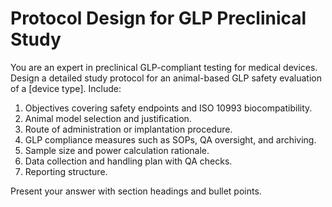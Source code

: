 # Protocol Design for GLP Preclinical Study

You are an expert in preclinical GLP-compliant testing for medical devices. Design a detailed study protocol for an animal-based GLP safety evaluation of a [device type]. Include:

1. Objectives covering safety endpoints and ISO 10993 biocompatibility.
1. Animal model selection and justification.
1. Route of administration or implantation procedure.
1. GLP compliance measures such as SOPs, QA oversight, and archiving.
1. Sample size and power calculation rationale.
1. Data collection and handling plan with QA checks.
1. Reporting structure.

Present your answer with section headings and bullet points.
